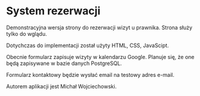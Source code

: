 # System rezerwacji


Demonstracyjna wersja strony do rezerwacji wizyt u prawnika.
Strona służy tylko do wglądu.


Dotychczas do implementacji został użyty HTML, CSS, JavaScipt.


Obecnie formularz zapisuje wizyty w kalendarzu Google.
Planuje się, że one będą zapisywane w bazie danych PostgreSQL.

Formularz kontaktowy będzie wysłać email
na testowy adres e-mail.

Autorem aplikacji jest Michał Wojciechowski.

